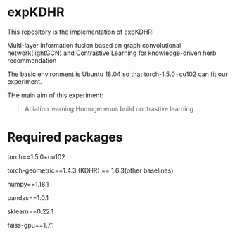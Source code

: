 # expKDHR

This repository is the implementation of expKDHR:

Multi-layer information fusion based on graph convolutional network(lightGCN) and Contrastive Learning for knowledge-driven herb recommendation

The basic environment is Ubuntu 18.04 so that torch-1.5.0+cu102 can fit our experiment.

THe main aim of this experiment:
>Ablation learning
>Homogeneous build contrastive learning

# Required packages

torch==1.5.0+cu102

torch-geometric==1.4.3 (KDHR) == 1.6.3(other baselines)

numpy==1.18.1

pandas==1.0.1

sklearn==0.22.1

faiss-gpu==1.7.1
